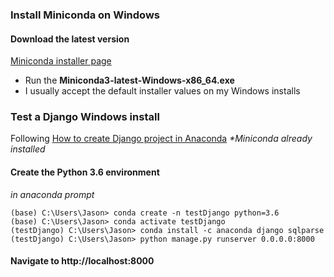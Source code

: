 ### Install Miniconda on Windows
#### Download the latest version
[Miniconda installer page](https://docs.conda.io/en/latest/miniconda.html)
* Run the **Miniconda3-latest-Windows-x86_64.exe**
* I usually accept the default installer values on my Windows installs

### Test a Django Windows install
Following [How to create Django project in Anaconda](https://www.bestofpython.com/django/how-to-create-django-project-in-anaconda/)
*\*Miniconda already installed*

#### Create the Python 3.6 environment
*in anaconda prompt*
```console
(base) C:\Users\Jason> conda create -n testDjango python=3.6
(base) C:\Users\Jason> conda activate testDjango
(testDjango) C:\Users\Jason> conda install -c anaconda django sqlparse
(testDjango) C:\Users\Jason> python manage.py runserver 0.0.0.0:8000
```

#### Navigate to http://localhost:8000
<!--stackedit_data:
eyJoaXN0b3J5IjpbLTcyMjk1MzY2NywtMTAzNDI4NjUyNiwtOT
cwNjM3MzUwXX0=
-->
